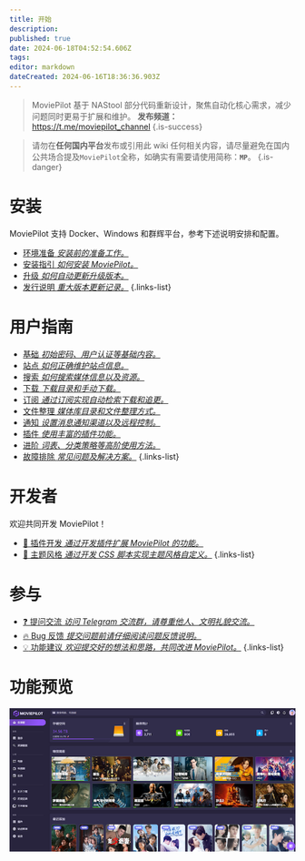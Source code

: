 ```yaml
---
title: 开始
description: 
published: true
date: 2024-06-18T04:52:54.606Z
tags: 
editor: markdown
dateCreated: 2024-06-16T18:36:36.903Z
---
```


> MoviePilot 基于 NAStool 部分代码重新设计，聚焦自动化核心需求，减少问题同时更易于扩展和维护。
**发布频道：** https://t.me/moviepilot_channel
{.is-success}

> 请勿在**任何国内平台**发布或引用此 wiki 任何相关内容，请尽量避免在国内公共场合提及`MoviePilot`全称，如确实有需要请使用简称：**`MP`**。
{.is-danger}

# 安装

MoviePilot 支持 Docker、Windows 和群辉平台，参考下述说明安排和配置。

- [环境准备 *安装前的准备工作。*](/ready)
- [安装指引 *如何安装 MoviePilot。*](/install)
- [升级 *如何自动更新升级版本。*](/upgrade)
- [发行说明 *重大版本更新记录。*](/release)
{.links-list}

# 用户指南

- [基础 *初始密码、用户认证等基础内容。*](/basic)
- [站点 *如何正确维护站点信息。*](/site)
- [搜索 *如何搜索媒体信息以及资源。*](/search)
- [下载 *下载目录和手动下载。*](/download)
- [订阅 *通过订阅实现自动检索下载和追更。*](/subscribe)
- [文件整理 *媒体库目录和文件整理方式。*](/reorganize)
- [通知 *设置消息通知渠道以及远程控制。*](/notification)
- [插件 *使用丰富的插件功能。*](/plugin)
- [进阶 *词表、分类策略等高阶使用方法。*](/advanced)
- [故障排除 *常见问题及解决方案。*](/troubleshooting)
{.links-list}


# 开发者

欢迎共同开发 MoviePilot！

- [:closed_book: 插件开发 *通过开发插件扩展 MoviePilot 的功能。*](/plugindev)
- [:art: 主题风格 *通过开发 CSS 脚本实现主题风格自定义。*](/themedev)
{.links-list}


# 参与

- [:question: 提问交流 *访问 Telegram 交流群，请尊重他人、文明礼貌交流。*](https://t.me/moviepilot_official)
- [:fire: Bug 反馈 *提交问题前请仔细阅读问题反馈说明。*](https://github.com/jxxghp/MoviePilot/issues/new?assignees=&labels=bug&projects=&template=bug_report.yml&title=%5B错误报告%5D%3A+请在此处简单描述你的问题)
- [:bulb: 功能建议 *欢迎提交好的想法和思路，共同改进 MoviePilot。*](https://github.com/jxxghp/MoviePilot/issues/new?assignees=&labels=feature+request&projects=&template=feature_request.yml&title=%5BFeature+Request%5D%3A+)
{.links-list}

# 功能预览

![dashboard.png](/dashboard.png)



